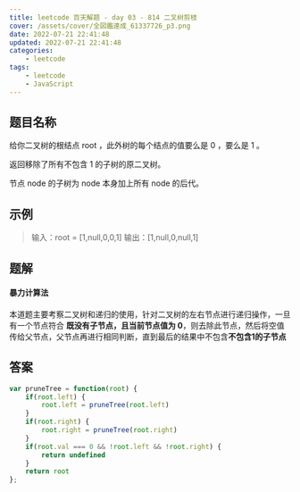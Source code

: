 ```yaml
---
title: leetcode 百天解题 - day 03 - 814 二叉树剪枝
cover: /assets/cover/全図鑑達成_61337726_p3.png
date: 2022-07-21 22:41:48
updated: 2022-07-21 22:41:48
categories:
    - leetcode
tags:
    - leetcode
    - JavaScript
---
```

## 题目名称
给你二叉树的根结点 root ，此外树的每个结点的值要么是 0 ，要么是 1 。

返回移除了所有不包含 1 的子树的原二叉树。

节点 node 的子树为 node 本身加上所有 node 的后代。

## 示例

>输入：root = [1,null,0,0,1]
输出：[1,null,0,null,1]

## 题解

#### 暴力计算法

本道题主要考察二叉树和递归的使用，针对二叉树的左右节点进行递归操作，一旦有一个节点符合 **既没有子节点，且当前节点值为 0**，则去除此节点，然后将空值传给父节点，父节点再进行相同判断，直到最后的结果中不包含**不包含1的子节点**

## 答案

~~~js
var pruneTree = function(root) {
    if(root.left) {
        root.left = pruneTree(root.left)
    }
    if(root.right) {
        root.right = pruneTree(root.right)
    }
    if(root.val === 0 && !root.left && !root.right) {
        return undefined
    }
    return root
};
~~~